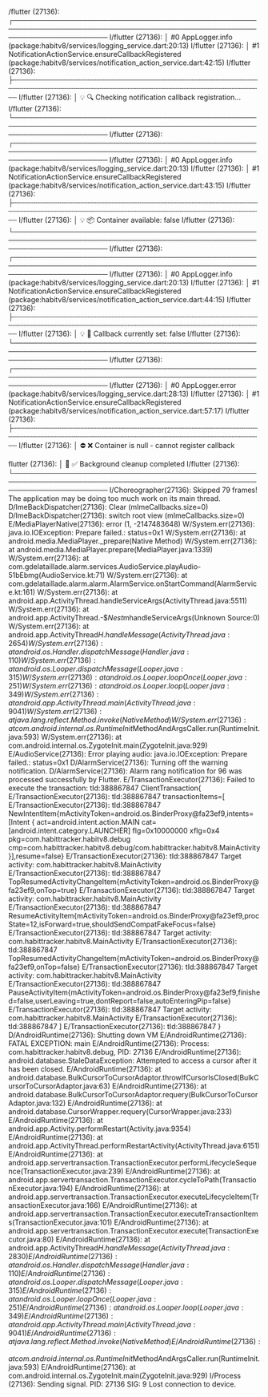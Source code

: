 /flutter (27136): ┌───────────────────────────────────────────────────────────────────────────────────────────────────────────────────────
I/flutter (27136): │ #0   AppLogger.info (package:habitv8/services/logging_service.dart:20:13)
I/flutter (27136): │ #1   NotificationActionService.ensureCallbackRegistered (package:habitv8/services/notification_action_service.dart:42:15)
I/flutter (27136): ├┄┄┄┄┄┄┄┄┄┄┄┄┄┄┄┄┄┄┄┄┄┄┄┄┄┄┄┄┄┄┄┄┄┄┄┄┄┄┄┄┄┄┄┄┄┄┄┄┄┄┄┄┄┄┄┄┄┄┄┄┄┄┄┄┄┄┄┄┄┄┄┄┄┄┄┄┄┄┄┄┄┄┄┄┄┄┄┄┄┄┄┄┄┄┄┄┄┄┄┄┄┄┄┄┄┄┄┄┄┄┄┄┄┄┄┄┄┄┄
I/flutter (27136): │ 💡 🔍 Checking notification callback registration...
I/flutter (27136): └───────────────────────────────────────────────────────────────────────────────────────────────────────────────────────
I/flutter (27136): ┌───────────────────────────────────────────────────────────────────────────────────────────────────────────────────────
I/flutter (27136): │ #0   AppLogger.info (package:habitv8/services/logging_service.dart:20:13)
I/flutter (27136): │ #1   NotificationActionService.ensureCallbackRegistered (package:habitv8/services/notification_action_service.dart:43:15)
I/flutter (27136): ├┄┄┄┄┄┄┄┄┄┄┄┄┄┄┄┄┄┄┄┄┄┄┄┄┄┄┄┄┄┄┄┄┄┄┄┄┄┄┄┄┄┄┄┄┄┄┄┄┄┄┄┄┄┄┄┄┄┄┄┄┄┄┄┄┄┄┄┄┄┄┄┄┄┄┄┄┄┄┄┄┄┄┄┄┄┄┄┄┄┄┄┄┄┄┄┄┄┄┄┄┄┄┄┄┄┄┄┄┄┄┄┄┄┄┄┄┄┄┄
I/flutter (27136): │ 💡 📦 Container available: false
I/flutter (27136): └───────────────────────────────────────────────────────────────────────────────────────────────────────────────────────
I/flutter (27136): ┌───────────────────────────────────────────────────────────────────────────────────────────────────────────────────────
I/flutter (27136): │ #0   AppLogger.info (package:habitv8/services/logging_service.dart:20:13)
I/flutter (27136): │ #1   NotificationActionService.ensureCallbackRegistered (package:habitv8/services/notification_action_service.dart:44:15)
I/flutter (27136): ├┄┄┄┄┄┄┄┄┄┄┄┄┄┄┄┄┄┄┄┄┄┄┄┄┄┄┄┄┄┄┄┄┄┄┄┄┄┄┄┄┄┄┄┄┄┄┄┄┄┄┄┄┄┄┄┄┄┄┄┄┄┄┄┄┄┄┄┄┄┄┄┄┄┄┄┄┄┄┄┄┄┄┄┄┄┄┄┄┄┄┄┄┄┄┄┄┄┄┄┄┄┄┄┄┄┄┄┄┄┄┄┄┄┄┄┄┄┄┄
I/flutter (27136): │ 💡 🔗 Callback currently set: false
I/flutter (27136): └───────────────────────────────────────────────────────────────────────────────────────────────────────────────────────
I/flutter (27136): ┌───────────────────────────────────────────────────────────────────────────────────────────────────────────────────────
I/flutter (27136): │ #0   AppLogger.error (package:habitv8/services/logging_service.dart:28:13)
I/flutter (27136): │ #1   NotificationActionService.ensureCallbackRegistered (package:habitv8/services/notification_action_service.dart:57:17)
I/flutter (27136): ├┄┄┄┄┄┄┄┄┄┄┄┄┄┄┄┄┄┄┄┄┄┄┄┄┄┄┄┄┄┄┄┄┄┄┄┄┄┄┄┄┄┄┄┄┄┄┄┄┄┄┄┄┄┄┄┄┄┄┄┄┄┄┄┄┄┄┄┄┄┄┄┄┄┄┄┄┄┄┄┄┄┄┄┄┄┄┄┄┄┄┄┄┄┄┄┄┄┄┄┄┄┄┄┄┄┄┄┄┄┄┄┄┄┄┄┄┄┄┄
I/flutter (27136): │ ⛔ ❌ Container is null - cannot register callback








flutter (27136): │ 🐛 ✅ Background cleanup completed
I/flutter (27136): └───────────────────────────────────────────────────────────────────────────────────────────────────────────────────────
I/Choreographer(27136): Skipped 79 frames!  The application may be doing too much work on its main thread.
D/ImeBackDispatcher(27136): Clear (mImeCallbacks.size=0)
D/ImeBackDispatcher(27136): switch root view (mImeCallbacks.size=0)
E/MediaPlayerNative(27136): error (1, -2147483648)
W/System.err(27136): java.io.IOException: Prepare failed.: status=0x1
W/System.err(27136):    at android.media.MediaPlayer._prepare(Native Method)
W/System.err(27136):    at android.media.MediaPlayer.prepare(MediaPlayer.java:1339)
W/System.err(27136):    at com.gdelataillade.alarm.services.AudioService.playAudio-51bEbmg(AudioService.kt:71)
W/System.err(27136):    at com.gdelataillade.alarm.alarm.AlarmService.onStartCommand(AlarmService.kt:161)
W/System.err(27136):    at android.app.ActivityThread.handleServiceArgs(ActivityThread.java:5511)
W/System.err(27136):    at android.app.ActivityThread.-$$Nest$mhandleServiceArgs(Unknown Source:0)
W/System.err(27136):    at android.app.ActivityThread$H.handleMessage(ActivityThread.java:2654)
W/System.err(27136):    at android.os.Handler.dispatchMessage(Handler.java:110)
W/System.err(27136):    at android.os.Looper.dispatchMessage(Looper.java:315)
W/System.err(27136):    at android.os.Looper.loopOnce(Looper.java:251)
W/System.err(27136):    at android.os.Looper.loop(Looper.java:349)
W/System.err(27136):    at android.app.ActivityThread.main(ActivityThread.java:9041)
W/System.err(27136):    at java.lang.reflect.Method.invoke(Native Method)
W/System.err(27136):    at com.android.internal.os.RuntimeInit$MethodAndArgsCaller.run(RuntimeInit.java:593)
W/System.err(27136):    at com.android.internal.os.ZygoteInit.main(ZygoteInit.java:929)
E/AudioService(27136): Error playing audio: java.io.IOException: Prepare failed.: status=0x1
D/AlarmService(27136): Turning off the warning notification.
D/AlarmService(27136): Alarm rang notification for 96 was processed successfully by Flutter.
E/TransactionExecutor(27136): Failed to execute the transaction: tId:388867847 ClientTransaction{
E/TransactionExecutor(27136): tId:388867847   transactionItems=[
E/TransactionExecutor(27136): tId:388867847     NewIntentItem{mActivityToken=android.os.BinderProxy@fa23ef9,intents=[Intent { act=android.intent.action.MAIN cat=[android.intent.category.LAUNCHER] flg=0x10000000 xflg=0x4 pkg=com.habittracker.habitv8.debug cmp=com.habittracker.habitv8.debug/com.habittracker.habitv8.MainActivity }],resume=false}
E/TransactionExecutor(27136): tId:388867847     Target activity: com.habittracker.habitv8.MainActivity
E/TransactionExecutor(27136): tId:388867847     TopResumedActivityChangeItem{mActivityToken=android.os.BinderProxy@fa23ef9,onTop=true}
E/TransactionExecutor(27136): tId:388867847     Target activity: com.habittracker.habitv8.MainActivity
E/TransactionExecutor(27136): tId:388867847     ResumeActivityItem{mActivityToken=android.os.BinderProxy@fa23ef9,procState=12,isForward=true,shouldSendCompatFakeFocus=false}
E/TransactionExecutor(27136): tId:388867847     Target activity: com.habittracker.habitv8.MainActivity
E/TransactionExecutor(27136): tId:388867847     TopResumedActivityChangeItem{mActivityToken=android.os.BinderProxy@fa23ef9,onTop=false}
E/TransactionExecutor(27136): tId:388867847     Target activity: com.habittracker.habitv8.MainActivity
E/TransactionExecutor(27136): tId:388867847     PauseActivityItem{mActivityToken=android.os.BinderProxy@fa23ef9,finished=false,userLeaving=true,dontReport=false,autoEnteringPip=false}
E/TransactionExecutor(27136): tId:388867847     Target activity: com.habittracker.habitv8.MainActivity
E/TransactionExecutor(27136): tId:388867847   ]
E/TransactionExecutor(27136): tId:388867847 }
D/AndroidRuntime(27136): Shutting down VM
E/AndroidRuntime(27136): FATAL EXCEPTION: main
E/AndroidRuntime(27136): Process: com.habittracker.habitv8.debug, PID: 27136
E/AndroidRuntime(27136): android.database.StaleDataException: Attempted to access a cursor after it has been closed.
E/AndroidRuntime(27136):        at android.database.BulkCursorToCursorAdaptor.throwIfCursorIsClosed(BulkCursorToCursorAdaptor.java:63)
E/AndroidRuntime(27136):        at android.database.BulkCursorToCursorAdaptor.requery(BulkCursorToCursorAdaptor.java:132)
E/AndroidRuntime(27136):        at android.database.CursorWrapper.requery(CursorWrapper.java:233)
E/AndroidRuntime(27136):        at android.app.Activity.performRestart(Activity.java:9354)
E/AndroidRuntime(27136):        at android.app.ActivityThread.performRestartActivity(ActivityThread.java:6151)
E/AndroidRuntime(27136):        at android.app.servertransaction.TransactionExecutor.performLifecycleSequence(TransactionExecutor.java:239)
E/AndroidRuntime(27136):        at android.app.servertransaction.TransactionExecutor.cycleToPath(TransactionExecutor.java:194)
E/AndroidRuntime(27136):        at android.app.servertransaction.TransactionExecutor.executeLifecycleItem(TransactionExecutor.java:166)
E/AndroidRuntime(27136):        at android.app.servertransaction.TransactionExecutor.executeTransactionItems(TransactionExecutor.java:101)
E/AndroidRuntime(27136):        at android.app.servertransaction.TransactionExecutor.execute(TransactionExecutor.java:80)
E/AndroidRuntime(27136):        at android.app.ActivityThread$H.handleMessage(ActivityThread.java:2830)
E/AndroidRuntime(27136):        at android.os.Handler.dispatchMessage(Handler.java:110)
E/AndroidRuntime(27136):        at android.os.Looper.dispatchMessage(Looper.java:315)
E/AndroidRuntime(27136):        at android.os.Looper.loopOnce(Looper.java:251)
E/AndroidRuntime(27136):        at android.os.Looper.loop(Looper.java:349)
E/AndroidRuntime(27136):        at android.app.ActivityThread.main(ActivityThread.java:9041)
E/AndroidRuntime(27136):        at java.lang.reflect.Method.invoke(Native Method)
E/AndroidRuntime(27136):        at com.android.internal.os.RuntimeInit$MethodAndArgsCaller.run(RuntimeInit.java:593)
E/AndroidRuntime(27136):        at com.android.internal.os.ZygoteInit.main(ZygoteInit.java:929)
I/Process (27136): Sending signal. PID: 27136 SIG: 9
Lost connection to device.
